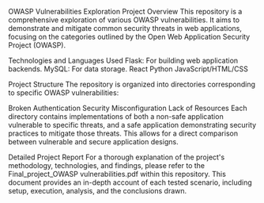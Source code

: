 OWASP Vulnerabilities Exploration
Project Overview
This repository is a comprehensive exploration of various OWASP vulnerabilities. It aims to demonstrate and mitigate common security threats in web applications, focusing on the categories outlined by the Open Web Application Security Project (OWASP).

Technologies and Languages Used
Flask: For building web application backends.
MySQL: For data storage.
React
Python
JavaScript/HTML/CSS

Project Structure
The repository is organized into directories corresponding to specific OWASP vulnerabilities:

Broken Authentication
Security Misconfiguration
Lack of Resources
Each directory contains implementations of both a non-safe application vulnerable to specific threats, and a safe application demonstrating security practices to mitigate those threats. This allows for a direct comparison between vulnerable and secure application designs.

Detailed Project Report
For a thorough explanation of the project's methodology, technologies, and findings, please refer to the Final_project_OWASP vulnerabilities.pdf within this repository. This document provides an in-depth account of each tested scenario, including setup, execution, analysis, and the conclusions drawn.
